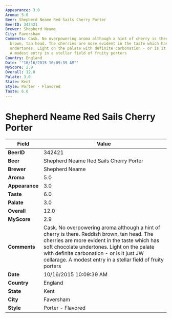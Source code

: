 ```yaml
---
Appearance: 3.0
Aroma: 5.0
Beer: Shepherd Neame Red Sails Cherry Porter
BeerID: 342421
Brewer: Shepherd Neame
City: Faversham
Comments: Cask. No overpowering aroma although a hint of cherry is there. Reddish
  brown, tan head. The cherries are more evident in the taste which has soft chocolate
  undertones. Light on the palate with definite carbonation - or is it just JW cellarage.
  A modest entry in a stellar field of fruity porters
Country: England
Date: '"10/16/2015 10:09:39 AM"'
MyScore: 2.9
Overall: 12.0
Palate: 3.0
State: Kent
Style: Porter - Flavored
Taste: 6.0
---
```


# Shepherd Neame Red Sails Cherry Porter

| Field         | Value |
|---------------|-------|
| **BeerID** | 342421 |
| **Beer** | Shepherd Neame Red Sails Cherry Porter |
| **Brewer** | Shepherd Neame |
| **Aroma** | 5.0 |
| **Appearance** | 3.0 |
| **Taste** | 6.0 |
| **Palate** | 3.0 |
| **Overall** | 12.0 |
| **MyScore** | 2.9 |
| **Comments** | Cask. No overpowering aroma although a hint of cherry is there. Reddish brown, tan head. The cherries are more evident in the taste which has soft chocolate undertones. Light on the palate with definite carbonation - or is it just JW cellarage. A modest entry in a stellar field of fruity porters |
| **Date** | 10/16/2015 10:09:39 AM |
| **Country** | England |
| **State** | Kent |
| **City** | Faversham |
| **Style** | Porter - Flavored |
